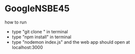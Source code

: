 # GoogleNSBE45


how to run

- type "git clone <repo url>" in terminal
- type "npm install" in terminal
- type "nodemon index.js" and the web app should open at localhost:3000
